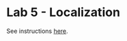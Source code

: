 # Lab 5 - Localization

See instructions [here](https://github.mit.edu/rss/lab5_localization/blob/master/README.ipynb).

